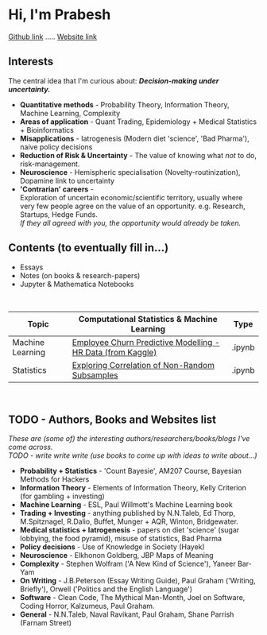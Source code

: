 
# **Hi, I'm Prabesh**
[Github link](https://github.com/pra-kri)   .....   [Website link](https://pra-kri.github.io)
<br/>

## Interests
The central idea that I'm curious about: ***Decision-making under uncertainty.***<br>

* **Quantitative methods** - Probability Theory, Information Theory, Machine Learning, Complexity<br> 
* **Areas of application** - Quant Trading, Epidemiology + Medical Statistics + Bioinformatics <br>
* **Misapplications** - Iatrogenesis (Modern diet 'science', 'Bad Pharma'), naive policy decisions<br>
* **Reduction of Risk & Uncertainty** - The value of knowing what *not* to do, risk-management.<br>
* **Neuroscience** - Hemispheric specialisation (Novelty-routinization), Dopamine link to uncertainty <br>
* **'Contrarian' careers** - <br>
Exploration of uncertain economic/scientific territory, usually where very few people agree on the value of an opportunity. e.g. Research, Startups, Hedge Funds. <br> *If they all agreed with you, the opportunity would already be taken.*


## Contents (to eventually fill in...)
- Essays
- Notes (on books & research-papers)
- Jupyter & Mathematica Notebooks
<br>

| Topic | Computational Statistics & Machine Learning | Type |
| --- | --- | --- |
| Machine Learning | [Employee Churn Predictive Modelling - HR Data (from Kaggle) ](https://pra-kri.github.io/projects/ML_HR_analytics/HR_analytics_notebook) | .ipynb |
| Statistics | [Exploring Correlation of Non-Random Subsamples](https://pra-kri.github.io/projects/correlation_nonadditivity/corr_project) | .ipynb |
<br>


## TODO - Authors, Books and Websites list
*These are (some of) the interesting authors/researchers/books/blogs I've come across.*<br>
*TODO - write write write (use books to come up with ideas to write about...)*
<br>
- **Probability + Statistics** - 'Count Bayesie', AM207 Course, Bayesian Methods for Hackers
- **Information Theory** - Elements of Information Theory, Kelly Criterion (for gambling + investing)
- **Machine Learning** - ESL, Paul Willmott's Machine Learning book
- **Trading + Investing** - anything published by N.N.Taleb, Ed Thorp, M.Spitznagel, R.Dalio, Buffet, Munger + AQR, Winton, Bridgewater.
- **Medical statistics + Iatrogenesis** - papers on diet 'science' (sugar lobbying, the food pyramid), misuse of statistics, Bad Pharma
- **Policy decisions** - Use of Knowledge in Society (Hayek)
- **Neuroscience** - Elkhonon Goldberg, JBP Maps of Meaning
- **Complexity** - Stephen Wolfram ('A New Kind of Science'), Yaneer Bar-Yam
- **On Writing** - J.B.Peterson (Essay Writing Guide), Paul Graham ('Writing, Briefly'), Orwell ('Politics and the English Language')
- **Software** - Clean Code, The Mythical Man-Month, Joel on Software, Coding Horror, Kalzumeus, Paul Graham.
- **General** - N.N.Taleb, Naval Ravikant, Paul Graham, Shane Parrish (Farnam Street)

<br>

<br/>





